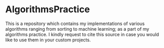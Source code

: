 # AlgorithmsPractice
This is a repository which contains my implementations of various algorithms ranging from sorting to machine learning; as a part of my algorithms practice. I kindly request to cite this source in case you would like to use them in your custom projects.
